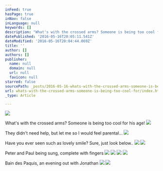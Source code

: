 ```yaml
---
inFeed: true
hasPage: true
inNav: false
inLanguage: null
keywords: []
description: "What's with the crossed arms? Someone is being too cool for his age!"
datePublished: '2016-05-16T20:05:11.541Z'
dateModified: '2016-05-16T20:04:44.069Z'
title: ''
author: []
authors: []
publisher:
  name: null
  domain: null
  url: null
  favicon: null
starred: false
sourcePath: _posts/2016-05-16-whats-with-the-crossed-arms-someone-is-being-too-cool-for.md
url: whats-with-the-crossed-arms-someone-is-being-too-cool-for/index.html
_type: Article

---
```

![](https://the-grid-user-content.s3-us-west-2.amazonaws.com/831e8ca0-d082-4732-af98-22d37ae5ab91.jpg)

What's with the crossed arms? Someone is being too cool for his age!
![](https://the-grid-user-content.s3-us-west-2.amazonaws.com/caced4db-069f-41bc-8c8d-51822ce935c2.jpg)

They didn't need help, but let me so I would feel parental...
![](https://the-grid-user-content.s3-us-west-2.amazonaws.com/b760ff55-6a2f-43e5-8ad4-9636cc55a887.jpg)

Have you ever seen such as lovely smile? Sure, just look below..
![](https://the-grid-user-content.s3-us-west-2.amazonaws.com/7662de85-5ab5-4fd9-b7cf-58571fc3504f.jpg)
![](https://the-grid-user-content.s3-us-west-2.amazonaws.com/39ff8f56-6d35-4496-a2dd-d2bec7e0604f.jpg)

Peter and Paul being sung, complete with fingers
![](https://the-grid-user-content.s3-us-west-2.amazonaws.com/23e6ff84-1e4e-4a84-99e1-e0422b872901.jpg)
![](https://the-grid-user-content.s3-us-west-2.amazonaws.com/41caa538-87c0-4454-8f03-039e09746b50.jpg)
![](https://the-grid-user-content.s3-us-west-2.amazonaws.com/362e33f5-202d-4e86-b2f3-8fb563a839b5.jpg)
![](https://the-grid-user-content.s3-us-west-2.amazonaws.com/832a6ff0-eda0-41b5-afbd-6aab3ae02a48.jpg)

Bain des Paquis, an evening out with Jonathan
![](https://the-grid-user-content.s3-us-west-2.amazonaws.com/854c0fed-add9-4b3e-90a6-04d8292ea818.jpg)
![](https://the-grid-user-content.s3-us-west-2.amazonaws.com/caa8baf6-8a63-4fa0-a992-8e3874cb35c8.jpg)